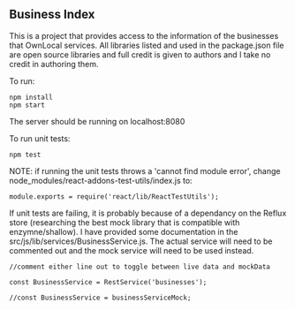 ## Business Index

This is a project that provides access to the information of the businesses that OwnLocal services. 
All libraries listed and used in the package.json file are open source libraries and full credit is given to authors and I take no credit in authoring them.


To run:

```
npm install
npm start
```
The server should be running on localhost:8080

To run unit tests:

```
npm test

```

NOTE: if running the unit tests throws a 'cannot find module error', change node_modules/react-addons-test-utils/index.js to:

```
module.exports = require('react/lib/ReactTestUtils');
```

If unit tests are failing, it is probably because of a dependancy on the Reflux store (researching the best mock library that is compatible with enzymne/shallow). I have provided some documentation in the src/js/lib/services/BusinessService.js. The actual service will need to be commented out and the mock service will need to be used instead.

```
//comment either line out to toggle between live data and mockData

const BusinessService = RestService('businesses');

//const BusinessService = businessServiceMock;

```
